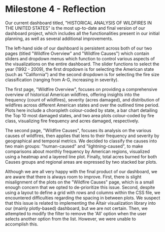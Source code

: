 # Milestone 4 - Reflection

Our current dashboard titled, "HISTORICAL ANALYSIS OF WILDFIRES IN THE UNITED STATES" is the most up-to-date and final version of our dashboard project, which includes all the functionalities present in our initial planning, as well as several additional improvements.

The left-hand side of our dashboard is persistent across both of our two pages (titled "Wildfire Overview" and "Wildfire Causes") which contain sliders and dropdown menus which function to control various aspects of the visualizations on the entire dashboard. The slider functions to select the year (1992 - 2009), the first dropdown is for selecting the American state (such as "California") and the second dropdown is for selecting the fire size classification (ranging from A-G, increasing in severity).

The first page, "Wildfire Overview", focuses on providing a comprehensive overview of historical American wildfires, offering insights into the frequency (count of wildfires), severity (acres damaged), and distribution of wildfires across different American states and over the outlined time period. Plots here include a choropleth colour-coded by state, a bar chart detailing the Top 10 most damaged states, and two area plots colour-coded by fire class, visualizing fire frequency and acres damaged, respectively.

The second page, "Wildfire Causes", focuses its analysis on the various causes of wildfires, then applies that lens to their frequency and severity by geographical and temporal metrics. We decided to classify the causes into two main groups: "human-caused" and "lightning-caused", to make comparisons about monthly frequency by American regions, visualized using a heatmap and a layered line plot. Finally, total acres burned for both Causes groups and regional areas are expressed by two stacked bar plots.

Although we are all very happy with the final product of our dashboard, we are aware that there is always room to improve. First, there is slight misalignment of the plots on the "Wildfire Causes" page, which is a small enough concern that we opted to de-prioritize this issue. Second, despite using a layout to define a grid with rows and columns within the CSS file, we encountered difficulties regarding the spacing in between plots. We suspect that this issue is related to implementing the Altair visualization library into our (mainly plotly-based) dashboard, but we are not certain. Then, we attempted to modify the filter to remove the 'All' option when the user selects another option from the list. However, we were unable to accomplish this.
